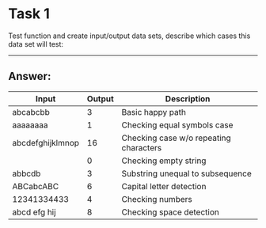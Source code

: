 # Task 1
Test function and create input/output data sets, describe which cases this data set will test:
___
## Answer:
|Input             |Output|Description                           |
|------------------|------|--------------------------------------| 
|abcabcbb          |3     |Basic happy path                      |
|aaaaaaaa          |1     |Checking equal symbols case           |
|abcdefghijklmnop  |16    |Checking case w/o repeating characters|
|                  |0     |Checking empty string                 |
|abbcdb            |3     |Substring unequal to subsequence      |
|ABCabcABC         |6     |Capital letter detection              |
|12341334433       |4     |Checking numbers                      |
|abcd efg hij      |8     |Checking space detection              |